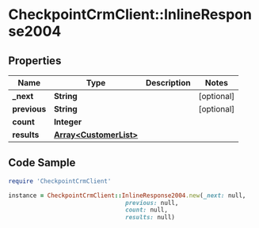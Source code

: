 # CheckpointCrmClient::InlineResponse2004

## Properties

Name | Type | Description | Notes
------------ | ------------- | ------------- | -------------
**_next** | **String** |  | [optional] 
**previous** | **String** |  | [optional] 
**count** | **Integer** |  | 
**results** | [**Array&lt;CustomerList&gt;**](CustomerList.md) |  | 

## Code Sample

```ruby
require 'CheckpointCrmClient'

instance = CheckpointCrmClient::InlineResponse2004.new(_next: null,
                                 previous: null,
                                 count: null,
                                 results: null)
```


